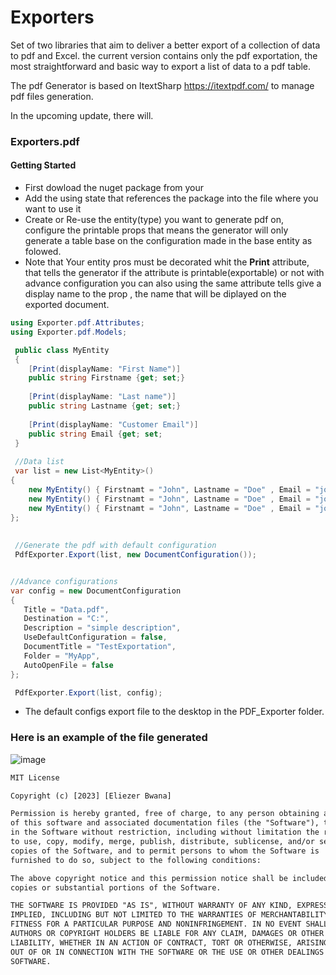 # Exporters

Set of two libraries that aim to deliver a better export of a collection of data to pdf and Excel. the current version contains only the pdf exportation, the most straightforward and basic way to export a list of data to a pdf table.

The pdf Generator is based on ItextSharp https://itextpdf.com/ to manage pdf files generation.

In the upcoming update, there will.

### Exporters.pdf

#### Getting Started

 - First dowload the nuget package from your
 - Add the using state that references the package into the file where you want to use it
 - Create or Re-use the entity(type) you want to generate pdf on, configure the printable props that means the generator will only generate a table base on the configuration made in the base entity as folowed.
 - Note that Your entity pros must be decorated whit the **Print** attribute, that tells the generator if the attribute is printable(exportable) or not with advance configuration you can also using the same attribute tells give a display name to the prop , the name that will be diplayed on the exported document.

```C#
using Exporter.pdf.Attributes;
using Exporter.pdf.Models;

 public class MyEntity
 {
    [Print(displayName: "First Name")]
    public string Firstname {get; set;}
    
    [Print(displayName: "Last name")]
    public string Lastname {get; set;}
    
    [Print(displayName: "Customer Email")]
    public string Email {get; set;
 }
 
 //Data list
 var list = new List<MyEntity>()
{
    new MyEntity() { Firstnamt = "John", Lastname = "Doe" , Email = "john.doe@domain.com" },
    new MyEntity() { Firstnamt = "John", Lastname = "Doe" , Email = "john.doe@domain.com" },
    new MyEntity() { Firstnamt = "John", Lastname = "Doe" , Email = "john.doe@domain.com" },
};
 
 
 //Generate the pdf with default configuration
 PdfExporter.Export(list, new DocumentConfiguration());
 ```
 
 ```C#
 
 //Advance configurations
 var config = new DocumentConfiguration
{
    Title = "Data.pdf",
    Destination = "C:",
    Description = "simple description",
    UseDefaultConfiguration = false,
    DocumentTitle = "TestExportation",
    Folder = "MyApp",
    AutoOpenFile = false
};
 
  PdfExporter.Export(list, config);
 ```
 - The default configs export file to the desktop in the PDF_Exporter folder.

### Here is an example of the file generated

![image](https://github.com/Eel2000/Exporters/assets/44249870/8077c9fd-5bea-4c5f-beb0-f9669711ddeb)


```txt
MIT License

Copyright (c) [2023] [Eliezer Bwana]

Permission is hereby granted, free of charge, to any person obtaining a copy
of this software and associated documentation files (the "Software"), to deal
in the Software without restriction, including without limitation the rights
to use, copy, modify, merge, publish, distribute, sublicense, and/or sell
copies of the Software, and to permit persons to whom the Software is
furnished to do so, subject to the following conditions:

The above copyright notice and this permission notice shall be included in all
copies or substantial portions of the Software.

THE SOFTWARE IS PROVIDED "AS IS", WITHOUT WARRANTY OF ANY KIND, EXPRESS OR
IMPLIED, INCLUDING BUT NOT LIMITED TO THE WARRANTIES OF MERCHANTABILITY,
FITNESS FOR A PARTICULAR PURPOSE AND NONINFRINGEMENT. IN NO EVENT SHALL THE
AUTHORS OR COPYRIGHT HOLDERS BE LIABLE FOR ANY CLAIM, DAMAGES OR OTHER
LIABILITY, WHETHER IN AN ACTION OF CONTRACT, TORT OR OTHERWISE, ARISING FROM,
OUT OF OR IN CONNECTION WITH THE SOFTWARE OR THE USE OR OTHER DEALINGS IN THE
SOFTWARE.

```
